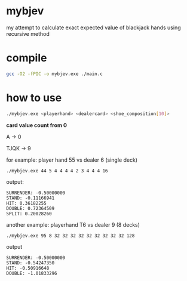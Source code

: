 # mybjev

my attempt to calculate exact expected value of blackjack hands using recursive method

# compile

```bash
gcc -O2 -fPIC -o mybjev.exe ./main.c
```

# how to use

```bash
./mybjev.exe <playerhand> <dealercard> <shoe_composition[10]>
```

**card value count from 0**

A -> 0

TJQK -> 9

for example: player hand 55 vs dealer 6 (single deck)

```
./mybjev.exe 44 5 4 4 4 4 2 3 4 4 4 16
```

output:

```
SURRENDER: -0.50000000
STAND: -0.11166941
HIT: 0.36182255
DOUBLE: 0.72364509
SPLIT: 0.20028260
```

another example: playerhand T6 vs dealer 9 (8 decks)

```
./mybjev.exe 95 8 32 32 32 32 32 32 32 32 32 128
```

output

```
SURRENDER: -0.50000000
STAND: -0.54247350
HIT: -0.50916648
DOUBLE: -1.01833296
```

